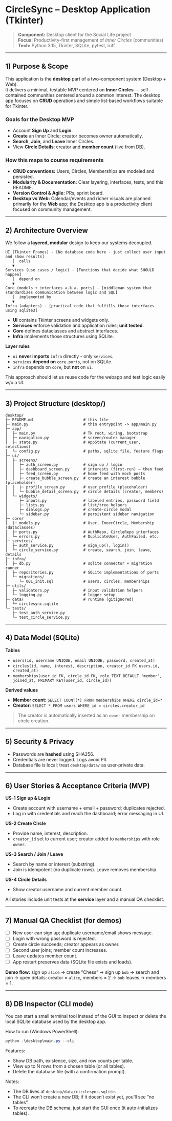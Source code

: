 # CircleSync – Desktop Application (Tkinter)

> **Component:** Desktop client for the Social Life project  
> **Focus:** Productivity-first management of *Inner Circles* (communities)  
> **Tech:** Python 3.15, Tkinter, SQLite, pytest, ruff

---

## 1) Purpose & Scope

This application is the **desktop** part of a two–component system (Desktop + Web).  
It delivers a minimal, testable MVP centered on **Inner Circles** — self-contained communities centered around a common interest. The desktop app focuses on **CRUD** operations and simple list‑based workflows suitable for Tkinter.

### Goals for the Desktop MVP
- Account **Sign Up** and **Login**.
- **Create** an Inner Circle; creator becomes owner automatically.
- **Search**, **Join**, and **Leave** Inner Circles.
- View **Circle Details**: creator and **member count** (live from DB).

### How this maps to course requirements
- **CRUD conventions:** Users, Circles, Memberships are modeled and persisted.
- **Modularity & Documentation:** Clear layering, interfaces, tests, and this README.
- **Version Control & Agile:** PRs, sprint board.
- **Desktop vs Web:** Calendar/events and richer visuals are planned primarily for the **Web** app; the Desktop app is a productivity client focused on community management.

---

## 2) Architecture Overview

We follow a **layered, modular** design to keep our systems decoupled.

```
UI (Tkinter Frames) - [No database code here - just collect user input and show results]
   │  calls
   ▼
Services (use cases / logic) - [Functions that decide what SHOULD happen]
   │  depend on
   ▼
Core (models + interfaces a.k.a. ports) - [middleman system that standardizes communication between logic and SQL]
   │  implemented by
   ▼
Infra (adapters) - [practical code that fulfills those interfaces using sqlite3]
```

- **UI** contains Tkinter screens and widgets only.
- **Services** enforce validation and application rules; **unit tested**.
- **Core** defines dataclasses and abstract interfaces.
- **Infra** implements those structures using SQLite.

**Layer rules**
- `ui` **never imports** `infra` directly - only `services`.
- `services` **depend on** `core.ports`, not on SQLite.
- `infra` depends on `core`, but **not** on `ui`.

This approach should let us reuse code for the webapp and test logic easily w/o a UI. 

---

## 3) Project Structure (desktop/)

```
desktop/
├─ README.md                      # this file
├─ main.py                        # thin entrypoint -> app/main.py
├─ app/
│  ├─ main.py                     # Tk root, wiring, bootstrap
│  ├─ navigation.py               # screen/router manager
│  ├─ state.py                    # AppState (current_user, selections)
│  └─ config.py                   # paths, sqlite file, feature flags
├─ ui/
│  ├─ screens/
│  │  ├─ auth_screen.py           # sign up / login
│  │  ├─ dashboard_screen.py      # interests (first-run) → then feed
│  │  ├─ feed_screen.py           # home feed with mock posts
│  │  ├─ create_bubble_screen.py  # create an interest bubble (placeholder)
│  │  ├─ profile_screen.py        # user profile (placeholder)
│  │  └─ bubble_detail_screen.py  # circle details (creator, members)
│  └─ widgets/
│     ├─ inputs.py                # labeled entries, password field
│     ├─ lists.py                 # list/tree helpers
│     ├─ dialogs.py               # create-circle modal
│     └─ sidebar.py               # persistent sidebar navigation
├─ core/
│  ├─ models.py                   # User, InnerCircle, Membership (dataclasses)
│  ├─ ports.py                    # AuthRepo, CircleRepo interfaces
│  └─ errors.py                   # DuplicateUser, AuthFailed, etc.
├─ services/
│  ├─ auth_service.py             # sign_up(), login()
│  └─ circle_service.py           # create, search, join, leave, details
├─ infra/
│  ├─ db.py                       # sqlite connector + migration runner
│  ├─ repositories.py             # SQLite implementations of ports
│  └─ migrations/
│     └─ 001_init.sql             # users, circles, memberships
├─ utils/
│  ├─ validators.py               # input validation helpers
│  └─ logging.py                  # logger setup
├─ data/                          # runtime (gitignored)
│  └─ circlesync.sqlite
└─ tests/
   ├─ test_auth_service.py
   └─ test_circle_service.py
```

---

## 4) Data Model (SQLite)

**Tables**
- `users(id, username UNIQUE, email UNIQUE, password, created_at)`
- `circles(id, name, interest, description, creator_id FK users.id, created_at)`
- `memberships(user_id FK, circle_id FK, role TEXT DEFAULT 'member', joined_at, PRIMARY KEY(user_id, circle_id))`

**Derived values**
- **Member count:** `SELECT COUNT(*) FROM memberships WHERE circle_id=?`  
- **Creator:** `SELECT * FROM users WHERE id = circles.creator_id`

> The creator is automatically inserted as an `owner` membership on circle creation.

---

## 5) Security & Privacy

- Passwords are **hashed** using SHA256.
- Credentials are never logged. Logs avoid PII.
- Database file is local; treat `desktop/data/` as user‑private data.

---

## 6) User Stories & Acceptance Criteria (MVP)

**US-1 Sign up & Login**
- Create account with username + email + password; duplicates rejected.
- Log in with credentials and reach the dashboard; error messaging in UI.

**US-2 Create Circle**
- Provide name, interest, description.
- `creator_id` set to current user; creator added to `memberships` with role `owner`.

**US-3 Search / Join / Leave**
- Search by name or interest (substring).
- Join is idempotent (no duplicate rows). Leave removes membership.

**US-4 Circle Details**
- Show creator username and current member count.

All stories include unit tests at the **service** layer and a manual QA checklist.

---

## 7) Manual QA Checklist (for demos)

- [ ] New user can sign up; duplicate username/email shows message.
- [ ] Login with wrong password is rejected.
- [ ] Create circle succeeds; creator appears as owner.
- [ ] Second user joins; member count increases.
- [ ] Leave updates member count.
- [ ] App restart preserves data (SQLite file exists and loads).

**Demo flow:** sign up `alice` → create “Chess” → sign up `bob` → search and join → open details: creator = `alice`, members = 2 → `bob` leaves → members = 1.

---

## 8) DB Inspector (CLI mode)

You can start a small terminal tool instead of the GUI to inspect or delete the local SQLite database used by the desktop app.

How to run (Windows PowerShell):

```powershell
python .\desktop\main.py --cli
```

Features:
- Show DB path, existence, size, and row counts per table.
- View up to N rows from a chosen table (or all tables).
- Delete the database file (with a confirmation prompt).

Notes:
- The DB lives at `desktop/data/circlesync.sqlite`.
- The CLI won’t create a new DB; if it doesn’t exist yet, you’ll see “no tables”.
- To recreate the DB schema, just start the GUI once (it auto-initializes tables).